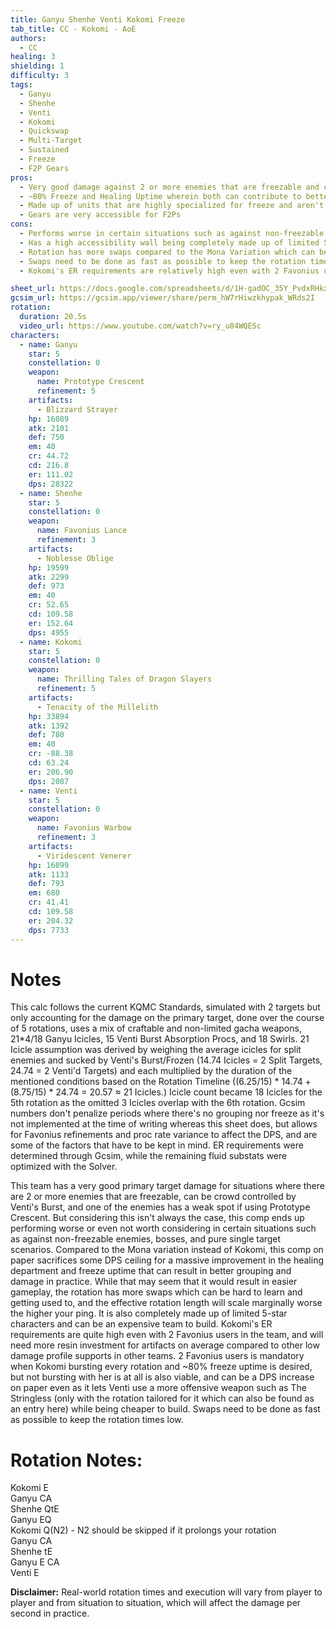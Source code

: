 ```yaml
---
title: Ganyu Shenhe Venti Kokomi Freeze
tab_title: CC - Kokomi - AoE
authors:
  - CC
healing: 3
shielding: 1
difficulty: 3
tags:
  - Ganyu
  - Shenhe
  - Venti
  - Kokomi
  - Quickswap
  - Multi-Target
  - Sustained
  - Freeze
  - F2P Gears
pros:
  - Very good damage against 2 or more enemies that are freezable and can be crowd controlled by Venti's Burst
  - ~80% Freeze and Healing Uptime wherein both can contribute to better damage and gameplay in practice
  - Made up of units that are highly specialized for freeze and aren't highly contested for as a result
  - Gears are very accessible for F2Ps
cons:
  - Performs worse in certain situations such as against non-freezable enemies, bosses, and pure single target scenarios
  - Has a high accessibility wall being completely made up of limited 5-star characters
  - Rotation has more swaps compared to the Mona Variation which can be hard to learn and getting used to
  - Swaps need to be done as fast as possible to keep the rotation times low
  - Kokomi's ER requirements are relatively high even with 2 Favonius users in the team

sheet_url: https://docs.google.com/spreadsheets/d/1H-gadOC_35Y_PvdxRHkxhR6YzWCTFc6HgcfqHRQKXM8/edit#gid=1035782785
gcsim_url: https://gcsim.app/viewer/share/perm_hW7rHiwzkhypak_WRds2I
rotation:
  duration: 20.5s
  video_url: https://www.youtube.com/watch?v=ry_u84WQESc
characters:
  - name: Ganyu
    star: 5
    constellation: 0
    weapon:
      name: Prototype Crescent
      refinement: 5
    artifacts:
      - Blizzard Strayer
    hp: 16089
    atk: 2101
    def: 750
    em: 40
    cr: 44.72
    cd: 216.8
    er: 111.02
    dps: 28322
  - name: Shenhe
    star: 5
    constellation: 0
    weapon:
      name: Favonius Lance
      refinement: 3
    artifacts:
      - Noblesse Oblige
    hp: 19599
    atk: 2299
    def: 973
    em: 40
    cr: 52.65
    cd: 109.58
    er: 152.64
    dps: 4955
  - name: Kokomi
    star: 5
    constellation: 0
    weapon:
      name: Thrilling Tales of Dragon Slayers
      refinement: 5
    artifacts:
      - Tenacity of the Millelith
    hp: 33894
    atk: 1392
    def: 780
    em: 40
    cr: -88.38
    cd: 63.24
    er: 206.90
    dps: 2087
  - name: Venti
    star: 5
    constellation: 0
    weapon:
      name: Favonius Warbow
      refinement: 3
    artifacts:
      - Viridescent Venerer
    hp: 16899
    atk: 1133
    def: 793
    em: 680
    cr: 41.41
    cd: 109.58
    er: 204.32
    dps: 7733
---
```

 
# **Notes**  

This calc follows the current KQMC Standards, simulated with 2 targets but only accounting for the damage on the primary target, done over the course of 5 rotations, uses a mix of craftable and non-limited gacha weapons, 21*4/18 Ganyu Icicles, 15 Venti Burst Absorption Procs, and 18 Swirls. 21 Icicle assumption was derived by weighing the average icicles for split enemies and sucked by Venti's Burst/Frozen (14.74 Icicles = 2 Split Targets, 24.74 = 2 Venti'd Targets) and each multiplied by the duration of the mentioned conditions based on the Rotation Timeline ((6.25/15) * 14.74 + (8.75/15) * 24.74 = 20.57 ≈ 21 Icicles.) Icicle count became 18 Icicles for the 5th rotation as the omitted 3 Icicles overlap with the 6th rotation. Gcsim numbers don't penalize periods where there's no grouping nor freeze as it's not implemented at the time of writing whereas this sheet does, but allows for Favonius refinements and proc rate variance to affect the DPS, and are some of the factors that have to be kept in mind. ER requirements were determined through Gcsim, while the remaining fluid substats were optimized with the Solver.  

This team has a very good primary target damage for situations where there are 2 or more enemies that are freezable, can be crowd controlled by Venti's Burst, and one of the enemies has a weak spot if using Prototype Crescent. But considering this isn't always the case, this comp ends up performing worse or even not worth considering in certain situations such as against non-freezable enemies, bosses, and pure single target scenarios. Compared to the Mona variation instead of Kokomi, this comp on paper sacrifices some DPS ceiling for a massive improvement in the healing department and freeze uptime that can result in better grouping and damage in practice. While that may seem that it would result in easier gameplay, the rotation has more swaps which can be hard to learn and getting used to, and the effective rotation length will scale marginally worse the higher your ping. It is also completely made up of limited 5-star characters and can be an expensive team to build. Kokomi's ER requirements are quite high even with 2 Favonius users in the team, and will need more resin investment for artifacts on average compared to other low damage profile supports in other teams. 2 Favonius users is mandatory when Kokomi bursting every rotation and ~80% freeze uptime is desired, but not bursting with her is at all is also viable, and can be a DPS increase on paper even as it lets Venti use a more offensive weapon such as The Stringless (only with the rotation tailored for it which can also be found as an entry here) while being cheaper to build. Swaps need to be done as fast as possible to keep the rotation times low.  
 
# **Rotation Notes:**  
Kokomi E  
Ganyu CA  
Shenhe QtE  
Ganyu EQ  
Kokomi Q(N2) - N2 should be skipped if it prolongs your rotation  
Ganyu CA  
Shenhe tE  
Ganyu E CA  
Venti E  
 
**Disclaimer:** Real-world rotation times and execution will vary from player to player and from situation to situation, which will affect the damage per second in practice. 
 